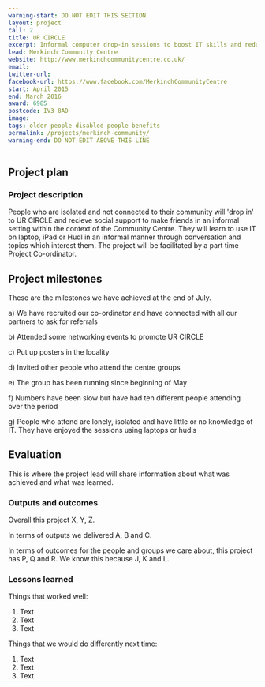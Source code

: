 ```yaml
---
warning-start: DO NOT EDIT THIS SECTION
layout: project
call: 2
title: UR CIRCLE
excerpt: Informal computer drop-in sessions to boost IT skills and reduce social isolation
lead: Merkinch Community Centre
website: http://www.merkinchcommunitycentre.co.uk/
email: 
twitter-url: 
facebook-url: https://www.facebook.com/MerkinchCommunityCentre
start: April 2015
end: March 2016
award: 6985
postcode: IV3 8AD
image:
tags: older-people disabled-people benefits 
permalink: /projects/merkinch-community/
warning-end: DO NOT EDIT ABOVE THIS LINE
---
```


## Project plan

### Project description

People who are isolated and not connected to their community will 'drop in' to UR CIRCLE and recieve social support to make friends in an informal setting within the context of the Community Centre. They will learn to use IT on laptop, iPad or Hudl in an informal manner through conversation and topics which interest them. The project will be facilitated by a part time Project Co-ordinator. 


## Project milestones

These are the milestones we have achieved at the end of July.

a)	We have recruited our co-ordinator and have connected with all our partners to ask for referrals

b)	Attended some networking events to promote UR CIRCLE

c)	Put up posters in the locality

d)	Invited other people who attend the centre groups

e)	The group has been running since beginning of May

f)	Numbers have been slow but have had ten different people attending over the period

g)	People who attend are lonely, isolated and have little or no knowledge of IT.  They have enjoyed the sessions using laptops or hudls


## Evaluation

This is where the project lead will share information about what was achieved and what was learned.

### Outputs and outcomes

Overall this project X, Y, Z.

In terms of outputs we delivered A, B and C.

In terms of outcomes for the people and groups we care about, this project has P, Q and R. We know this because J, K and L.

### Lessons learned

Things that worked well:

1. Text
2. Text
3. Text

Things that we would do differently next time:

1. Text
2. Text
3. Text
